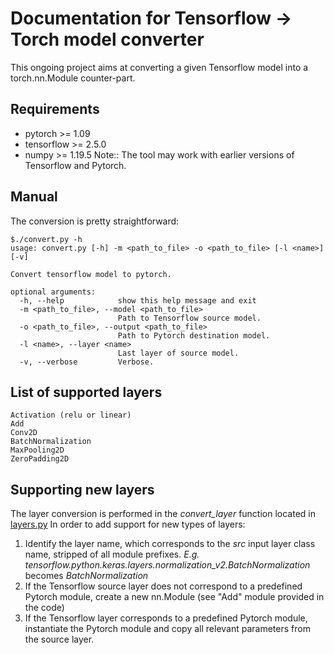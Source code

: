 # Documentation for Tensorflow -> Torch model converter

This ongoing project aims at converting a given Tensorflow model into a torch.nn.Module counter-part.

## Requirements
- pytorch >= 1.09
- tensorflow >= 2.5.0
- numpy >= 1.19.5
Note:: The tool may work with earlier versions of Tensorflow and Pytorch.

## Manual
The conversion is pretty straightforward:
```
$./convert.py -h
usage: convert.py [-h] -m <path_to_file> -o <path_to_file> [-l <name>] [-v]

Convert tensorflow model to pytorch.

optional arguments:
  -h, --help            show this help message and exit
  -m <path_to_file>, --model <path_to_file>
                        Path to Tensorflow source model.
  -o <path_to_file>, --output <path_to_file>
                        Path to Pytorch destination model.
  -l <name>, --layer <name>
                        Last layer of source model.
  -v, --verbose         Verbose.
```

## List of supported layers
```
Activation (relu or linear)
Add
Conv2D
BatchNormalization
MaxPooling2D
ZeroPadding2D
```

## Supporting new layers
The layer conversion is performed in the *convert_layer* function located in [layers.py](https://github.com/romain-xu-darme/tf2torch/blob/main/layers.py)
In order to add support for new types of layers:
1) Identify the layer name, which corresponds to the *src* input layer class name, stripped of all module prefixes. *E.g.* *tensorflow.python.keras.layers.normalization_v2.BatchNormalization* becomes *BatchNormalization*
2) If the Tensorflow source layer does not correspond to a predefined Pytorch module, create a new nn.Module (see "Add" module provided in the code)
3) If the Tensorflow layer corresponds to a predefined Pytorch module, instantiate the Pytorch module and copy all relevant parameters from the source layer.

